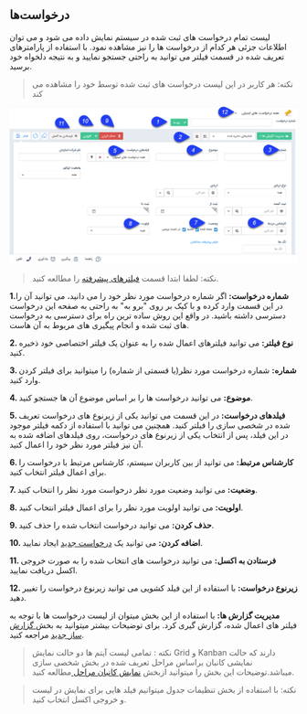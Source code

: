 ## درخواست‌ها



لیست تمام درخواست های ثبت شده در سیستم نمایش داده می شود و می توان اطلاعات جزئی هر کدام از درخواست ها را نیز مشاهده نمود. با استفاده از پارامترهای تعریف شده در قسمت فیلتر می توانید به راحتی جستجو نمایید و به نتیجه دلخواه خود برسید.


> نکته: هر کاربر در این لیست درخواست های ثبت شده توسط خود را مشاهده می کند 

![](2020-01-08_9-46-59.png)


> نکته: لطفا ابتدا قسمت [فیلترهای پیشرفته](https://github.com/1stco/PayamGostarDocs/blob/master/help%202.5.4/Customer-relationship-management/Advanced-filter/Advanced-filter.md) را مطالعه کنید.


**1.شماره درخواست:** اگر شماره درخواست مورد نظر خود را می دانید، می توانید آن را در این قسمت وارد کرده و با کیک بر روی "برو به" به راحتی به صفحه این درخواست دسترسی داشته باشید. در واقع این روش ساده ترین راه برای دسترسی به درخواست های ثبت شده و انجام پیگیری های مربوط به آن هاست.

**2. نوع فیلتر:**  می توانید فیلترهای اعمال شده را به عنوان یک فیلتر اختصاصی خود ذخیره کنید.

**3. شماره:** شماره درخواست مورد نظر(یا قسمتی از شماره) را میتوانید برای فیلتر کردن وارد کنید.

**4. موضوع:** می توانید درخواست ها را بر اساس موضوع آن ها جستجو کنید.

**5. فیلدهای درخواست:** در این قسمت می توانید یکی از زیرنوع های درخواست تعریف شده در شخصی سازی را فیلتر کنید. همچنین می توانید با استفاده از دکمه فیلتر موجود در این فیلد، پس از انتخاب یکی از زیرنوع های درخواست، روی فیلدهای اضافه شده به آن نیز فیلتر مورد نظر خود را اعمال کنید.

**6. کارشناس مرتبط:** می توانید از بین کاربران سیستم، کارشناس مرتبط با درخواست را برای اعمال فیلتر انتخاب کنید.

**7. وضعیت:** می توانید وضعیت  مورد نظر درخواست مورد نظر را انتخاب کنید.

**8. اولویت:** می توانید اولویت مورد نظر را برای اعمال فیلتر انتخاب کنید.

**9. حذف کردن:** می توانید درخواست انتخاب شده را حذف کنید.

**10. اضافه کردن:** می توانید یک [درخواست جدید](https://github.com/1stco/PayamGostarDocs/blob/master/help%202.5.4/Integrated-bank/Database/Records/new-request/new-request.md) ایجاد نمایید.

**11. فرستادن به اکسل:** می توانید درخواست های انتخاب شده را به صورت خروجی اکسل دریافت نمایید.

**12. زیرنوع درخواست:** با استفاده از این فیلد کشویی می توانید زیرنوع درخواست را تغییر دهید.

**مدیریت گزارش ها:**  با استفاده از این بخش میتوان از لیست درخواست ها با توجه به فیلتر های اعمال شده، گزارش گیری کرد. برای توضیحات بیشتر میتوانید به بخش[ گزارش ساز جدید](https://github.com/1stco/PayamGostarDocs/blob/master/help%202.5.4/Management-and-reports/Report-Builder/Report-Builder.md) مراجعه کنید.

> نکته : تمامی لیست آیتم ها دو حالت نمایش Grid و Kanban دارند که حالت نمایشی کانبان براساس مراحل تعریف شده در بخش شخصی سازی میباشد.توضیحات این بخش را میتوانید ازبخش [نمایش کانبان مراحل ](https://github.com/1stco/PayamGostarDocs/blob/master/help2.5.4/Settings/Personalization-crm/Overview/General-information/leveling/leveling.md)مطالعه کنید.

> نکته:  با استفاده از بخش تنظیمات جدول میتوانیم فیلد هایی برای نمایش در لیست و خروجی اکسل انتخاب کنید.
